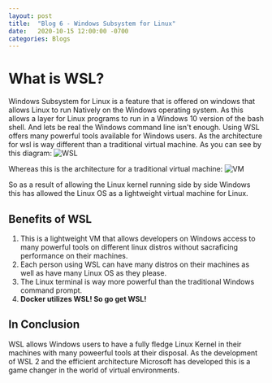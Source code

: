```yaml
---
layout: post
title:  "Blog 6 - Windows Subsystem for Linux"
date:   2020-10-15 12:00:00 -0700
categories: Blogs
---
```

# What is WSL?
Windows Subsystem for Linux is a feature that is offered on windows that allows Linux to run Natively on the Windows operating system. As this allows a layer for Linux programs to run in a Windows 10 version of the bash shell. And lets be real the Windows command line isn't enough. Using WSL offers many powerful tools available for Windows users. As the architecture for wsl is way different than a traditional virtual machine. As you can see by this diagram:
![WSL](/cit480-blog/assets/blog6-wsl2.PNG)

Whereas this is the architecture for a traditional virtual machine:
![VM](/cit480-blog/assets/blog6-vm.png)

So as a result of allowing the Linux kernel running side by side Windows this has allowed the Linux OS as a lightweight virtual machine for Linux.

## Benefits of WSL
1. This is a lightweight VM that allows developers on Windows access to many powerful tools on different linux distros without sacraficing performance on their machines.
2. Each person using WSL can have many distros on their machines as well as have many Linux OS as they please.
3. The Linux terminal is way more powerful than the traditional Windows command prompt.
4. **Docker utilizes WSL! So go get WSL!**

## In Conclusion
WSL allows Windows users to have a fully fledge Linux Kernel in their machines with many poweerful tools at their disposal. As the development of WSL 2 and the efficient architecture Microsoft has developed this is a game changer in the world of virtual environments.